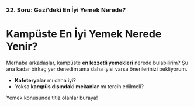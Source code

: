 ### 22. Soru: Gazi'deki En İyi Yemek Nerede?

# Kampüste En İyi Yemek Nerede Yenir?

Merhaba arkadaşlar, kampüste **en lezzetli yemekleri** nerede bulabilirim? Şu ana kadar birkaç yer denedim ama daha iyisi varsa önerilerinizi bekliyorum.

-   **Kafeteryalar** mı daha iyi?
-   Yoksa **kampüs dışındaki mekanlar** mı tercih edilmeli?

Yemek konusunda titiz olanlar buraya!
